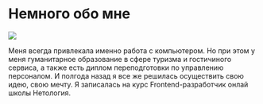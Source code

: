 # Немного обо мне

![]("path/to/c:\фото\Сток\IMG-20200810-WA0100.jpg")

Меня всегда привлекала именно работа с компьютером. Но при этом у меня гуманитарное образование в сфере туризма и гостичиного сервиса, а также есть диплом переподготовки по управлению персоналом. И полгода назад я все же решилась осуществить свою идею, свою мечту. Я записалась на курс Frontend-разработчик 
онлай школы Нетология.